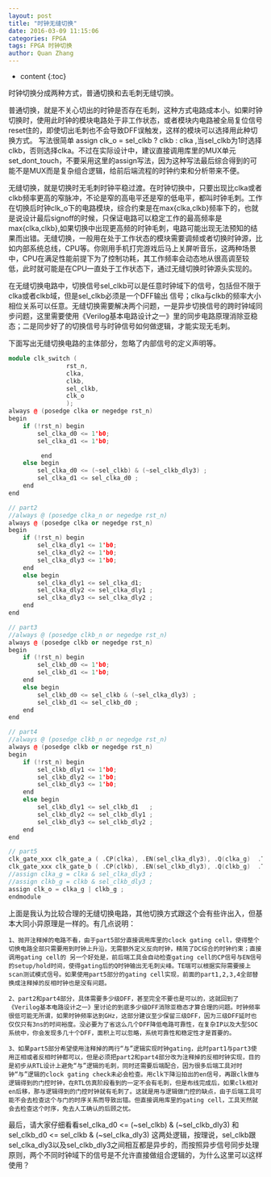 ```yaml
---
layout: post
title: "时钟无缝切换"
date: 2016-03-09 11:15:06 
categories: FPGA
tags: FPGA 时钟切换
author: Quan Zhang
---
```


* content
{:toc}

时钟切换分成两种方式，普通切换和去毛刺无缝切换。

普通切换，就是不关心切出的时钟是否存在毛刺，这种方式电路成本小。如果时钟切换时，使用此时钟的模块电路处于非工作状态，或者模块内电路被全局复位信号reset住的，即使切出毛刺也不会导致DFF误触发，这样的模块可以选择用此种切换方式。
写法很简单 assign clk_o = sel_clkb ? clkb : clka ,当sel_clkb为1时选择clkb，否则选择clka。不过在实际设计中，建议直接调用库里的MUX单元set_dont_touch，不要采用这里的assign写法，因为这种写法最后综合得到的可能不是MUX而是复杂组合逻辑，给前后端流程的时钟约束和分析带来不便。

无缝切换，就是切换时无毛刺时钟平稳过渡。在时钟切换中，只要出现比clka或者clkb频率更高的窄脉冲，不论是窄的高电平还是窄的低电平，都叫时钟毛刺。工作在切换后时钟clk_o下的电路模块，综合约束是在max{clka,clkb}频率下的，也就是说设计最后signoff的时候，只保证电路可以稳定工作的最高频率是max{clka,clkb},如果切换中出现更高频的时钟毛刺，电路可能出现无法预知的结果而出错。无缝切换，一般用在处于工作状态的模块需要调频或者切换时钟源，比如内部系统总线，CPU等。你刚用手机打完游戏后马上关屏听音乐，这两种场景中，CPU在满足性能前提下为了控制功耗，其工作频率会动态地从很高调至较低，此时就可能是在CPU一直处于工作状态下，通过无缝切换时钟源头实现的。

在无缝切换电路中，切换信号sel_clkb可以是任意时钟域下的信号，包括但不限于clka或者clkb域，但是sel_clkb必须是一个DFF输出 信号；clka与clkb的频率大小相位关系可以任意。无缝切换需要解决两个问题，一是异步切换信号的跨时钟域同步问题，这里需要使用《Verilog基本电路设计之一》里的同步电路原理消除亚稳态；二是同步好了的切换信号与时钟信号如何做逻辑，才能实现无毛刺。

下面写出无缝切换电路的主体部分，忽略了内部信号的定义声明等。

```C++
module clk_switch (
                rst_n,
                clka,
                clkb,
                sel_clkb,
                clk_o
                );
always @ (posedge clka or negedge rst_n)
begin
    if (!rst_n) begin
        sel_clka_d0 <= 1'b0;
        sel_clka_d1 <= 1'b0;   

         end
    else begin
        sel_clka_d0 <= (~sel_clkb) & (~sel_clkb_dly3) ;
        sel_clka_d1 <= sel_clka_d0 ;
    end
end

// part2
//always @ (posedge clka_n or negedge rst_n)
always @ (posedge clka or negedge rst_n)
begin
    if (!rst_n) begin
        sel_clka_dly1 <= 1'b0;
        sel_clka_dly2 <= 1'b0;
        sel_clka_dly3 <= 1'b0;
    end
    else begin
        sel_clka_dly1 <= sel_clka_d1;
        sel_clka_dly2 <= sel_clka_dly1 ;
        sel_clka_dly3 <= sel_clka_dly2 ;
    end
end

// part3
//always @ (posedge clkb_n or negedge rst_n)
always @ (posedge clkb or negedge rst_n)
begin
    if (!rst_n) begin
        sel_clkb_d0 <= 1'b0;
        sel_clkb_d1 <= 1'b0;
    end
    else begin
        sel_clkb_d0 <= sel_clkb & (~sel_clka_dly3) ;
        sel_clkb_d1 <= sel_clkb_d0 ;
    end
end

// part4
//always @ (posedge clkb_n or negedge rst_n)
always @ (posedge clkb or negedge rst_n)
begin
    if (!rst_n) begin
        sel_clkb_dly1 <= 1'b0;
        sel_clkb_dly2 <= 1'b0;
        sel_clkb_dly3 <= 1'b0;
    end
    else begin
        sel_clkb_dly1 <= sel_clkb_d1   ;
        sel_clkb_dly2 <= sel_clkb_dly1 ;
        sel_clkb_dly3 <= sel_clkb_dly2 ;
    end
end

// part5
clk_gate_xxx clk_gate_a ( .CP(clka), .EN(sel_clka_dly3), .Q(clka_g)  .TE(1'b0) );
clk_gate_xxx clk_gate_b ( .CP(clkb), .EN(sel_clkb_dly3), .Q(clkb_g)  .TE(1'b0) );
//assign clka_g = clka & sel_clka_dly3 ;
//assign clkb_g = clkb & sel_clkb_dly3 ;
assign clk_o = clka_g | clkb_g ;
endmodule
```

上面是我认为比较合理的无缝切换电路，其他切换方式跟这个会有些许出入，但基本大同小异原理是一样的。有几点说明：

	
	1、抛开注释掉的电路不看，由于part5部分直接调用库里的clock gating cell，使得整个切换电路全部只需要用到时钟上升沿，无需额外定义反向时钟，精简了DC综合的时钟约束；直接调用gating cell的 另一个好处是，前后端工具会自动检查gating cell的CP信号与EN信号的setup/hold时间，使得gating后的Q时钟输出无毛刺尖峰。TE端可以根据实际需要接上scan测试模式信号。如果使用part5部分的gating cell实现，前面的part1,2,3,4全部替换成注释掉的反相时钟也是没有问题。

	2、part2和part4部分，具体需要多少级DFF，甚至完全不要也是可以的，这就回到了《Verilog基本电路设计之一》里讨论的到底多少级DFF消除亚稳态才算合理的问题。时钟频率很低可能无所谓，如果时钟频率达到GHz，这部分建议至少保留三级DFF，因为三级DFF延时也仅仅只有3ns的时间裕度。没必要为了省这么几个DFF降低电路可靠性，在复杂IP以及大型SOC系统中，你会发现多几十个DFF，面积上可以忽略，系统可靠性和稳定性才是首要的。

	3、如果part5部分希望使用注释掉的两行“与”逻辑实现时钟gating，此时part1与part3使用正相或者反相时钟都可以，但是必须把part2和part4部分改为注释掉的反相时钟实现，目的是初步从RTL设计上避免“与”逻辑的毛刺，同时还需要后端配合，因为很多后端工具对时钟“与”逻辑的clock gating check未必会检查。用clk下降沿拍出的en信号，再跟clk做与逻辑得到的门控时钟，在RTL仿真阶段看到的一定不会有毛刺，但是布线完成后，如果clk相对en后移，那与逻辑得到的门控时钟就有毛刺了。这就是用与逻辑做门控的缺点，由于后端工具可能不会去检查这个与门的时序关系而导致出错。但直接调用库里的gating cell，工具天然就会去检查这个时序，免去人工确认的后顾之忧。

	
最后，请大家仔细看看sel_clka_d0 <= (~sel_clkb) & (~sel_clkb_dly3)  和sel_clkb_d0 <= sel_clkb & (~sel_clka_dly3) 这两处逻辑，按理说，sel_clkb跟sel_clka_dly3以及sel_clkb_dly3之间相互都是异步的，而按照异步信号同步处理原则，两个不同时钟域下的信号是不允许直接做组合逻辑的，为什么这里可以这样使用？